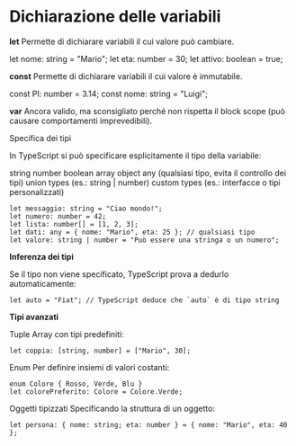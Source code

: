 # Dichiarazione delle variabili

**let**
Permette di dichiarare variabili il cui valore può cambiare.

let nome: string = "Mario";
let eta: number = 30;
let attivo: boolean = true;

**const**
Permette di dichiarare variabili il cui valore è immutabile.

const PI: number = 3.14;
const nome: string = "Luigi";

**var**
Ancora valido, ma sconsigliato perché non rispetta il block scope (può causare comportamenti imprevedibili).






Specifica dei tipi

In TypeScript si può specificare esplicitamente il tipo della variabile:

string
number
boolean
array
object
any (qualsiasi tipo, evita il controllo dei tipi)
union types (es.: string | number)
custom types (es.: interfacce o tipi personalizzati)

```
let messaggio: string = "Ciao mondo!";
let numero: number = 42;
let lista: number[] = [1, 2, 3];
let dati: any = { nome: "Mario", eta: 25 }; // qualsiasi tipo
let valore: string | number = "Può essere una stringa o un numero";
```


**Inferenza dei tipi**

Se il tipo non viene specificato, TypeScript prova a dedurlo automaticamente:
```
let auto = "Fiat"; // TypeScript deduce che `auto` è di tipo string
```



**Tipi avanzati**

Tuple
Array con tipi predefiniti:
```
let coppia: [string, number] = ["Mario", 30];
```
Enum
Per definire insiemi di valori costanti:
```
enum Colore { Rosso, Verde, Blu }
let colorePreferito: Colore = Colore.Verde;
```
Oggetti tipizzati
Specificando la struttura di un oggetto:
```
let persona: { nome: string; eta: number } = { nome: "Mario", eta: 40 };
```






